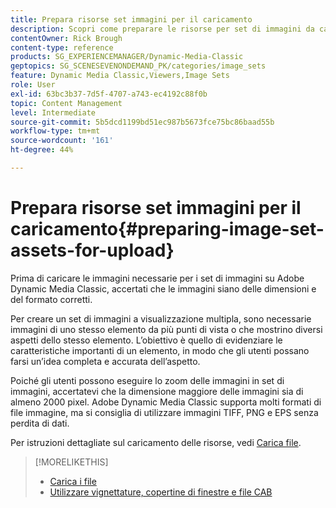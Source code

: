 ```yaml
---
title: Prepara risorse set immagini per il caricamento
description: Scopri come preparare le risorse per set di immagini da caricare in Adobe Dynamic Media Classic.
contentOwner: Rick Brough
content-type: reference
products: SG_EXPERIENCEMANAGER/Dynamic-Media-Classic
geptopics: SG_SCENESEVENONDEMAND_PK/categories/image_sets
feature: Dynamic Media Classic,Viewers,Image Sets
role: User
exl-id: 63bc3b37-7d5f-4707-a743-ec4192c88f0b
topic: Content Management
level: Intermediate
source-git-commit: 5b5dcd1199bd51ec987b5673fce75bc86baad55b
workflow-type: tm+mt
source-wordcount: '161'
ht-degree: 44%

---
```


# Prepara risorse set immagini per il caricamento{#preparing-image-set-assets-for-upload}

Prima di caricare le immagini necessarie per i set di immagini su Adobe Dynamic Media Classic, accertati che le immagini siano delle dimensioni e del formato corretti.

Per creare un set di immagini a visualizzazione multipla, sono necessarie immagini di uno stesso elemento da più punti di vista o che mostrino diversi aspetti dello stesso elemento. L’obiettivo è quello di evidenziare le caratteristiche importanti di un elemento, in modo che gli utenti possano farsi un’idea completa e accurata dell’aspetto.

Poiché gli utenti possono eseguire lo zoom delle immagini in set di immagini, accertatevi che la dimensione maggiore delle immagini sia di almeno 2000 pixel. Adobe Dynamic Media Classic supporta molti formati di file immagine, ma si consiglia di utilizzare immagini TIFF, PNG e EPS senza perdita di dati.

Per istruzioni dettagliate sul caricamento delle risorse, vedi [Carica file](uploading-files.md#uploading_files).

>[!MORELIKETHIS]
>
>* [Carica i file](uploading-files.md#uploading_your_files)
>* [Utilizzare vignettature, copertine di finestre e file CAB](vignette-window-covering-cabinet-files.md#working_with_vignette_window_covering_and_cabinet_files)
